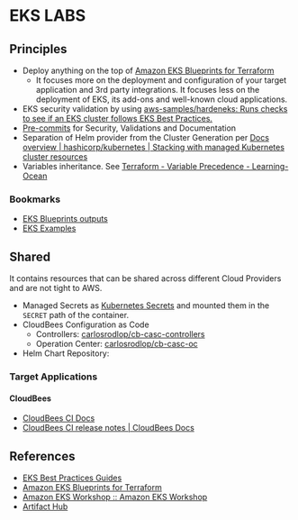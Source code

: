 # EKS LABS

## Principles

- Deploy anything on the top of [Amazon EKS Blueprints for Terraform](https://aws-ia.github.io/terraform-aws-eks-blueprints/)
  - It focuses more on the deployment and configuration of your target application and 3rd party integrations. It focuses less on the deployment of EKS, its add-ons and well-known cloud applications.
- EKS security validation by using [aws-samples/hardeneks: Runs checks to see if an EKS cluster follows EKS Best Practices.](https://github.com/aws-samples/hardeneks)
- [Pre-commits](.pre-commit-config.yaml) for Security, Validations and Documentation
- Separation of Helm provider from the Cluster Generation per [Docs overview | hashicorp/kubernetes | Stacking with managed Kubernetes cluster resources](https://registry.terraform.io/providers/hashicorp/kubernetes/latest/docs#stacking-with-managed-kubernetes-cluster-resources)
- Variables inheritance. See [Terraform - Variable Precedence - Learning-Ocean](https://learning-ocean.com/tutorials/terraform/terraform-variable-precedence)

### Bookmarks

- [EKS Blueprints outputs](https://github.com/aws-ia/terraform-aws-eks-blueprints/blob/main/outputs.tf)
- [EKS Examples](https://github.com/aws-ia/terraform-aws-eks-blueprints/tree/main/examples)

## Shared

It contains resources that can be shared across different Cloud Providers and are not tight to AWS.

- Managed Secrets as [Kubernetes Secrets](https://github.com/jenkinsci/configuration-as-code-plugin/blob/master/docs/features/secrets.adoc#kubernetes-secrets) and mounted them in the `SECRET` path of the container.
- CloudBees Configuration as Code
  - Controllers: [carlosrodlop/cb-casc-controllers](https://github.com/carlosrodlop/cb-casc-controllers)
  - Operation Center: [carlosrodlop/cb-casc-oc](https://github.com/carlosrodlop/cb-casc-oc)
- Helm Chart Repository:

### Target Applications

#### CloudBees

- [CloudBees CI Docs](https://docs.cloudbees.com/docs/cloudbees-ci/latest/)
- [CloudBees CI release notes | CloudBees Docs](https://docs.cloudbees.com/docs/release-notes/latest/cloudbees-ci/)

## References

- [EKS Best Practices Guides](https://aws.github.io/aws-eks-best-practices/)
- [Amazon EKS Blueprints for Terraform](https://aws-ia.github.io/terraform-aws-eks-blueprints/)
- [Amazon EKS Workshop :: Amazon EKS Workshop](https://www.eksworkshop.com/)
- [Artifact Hub](https://artifacthub.io/)
